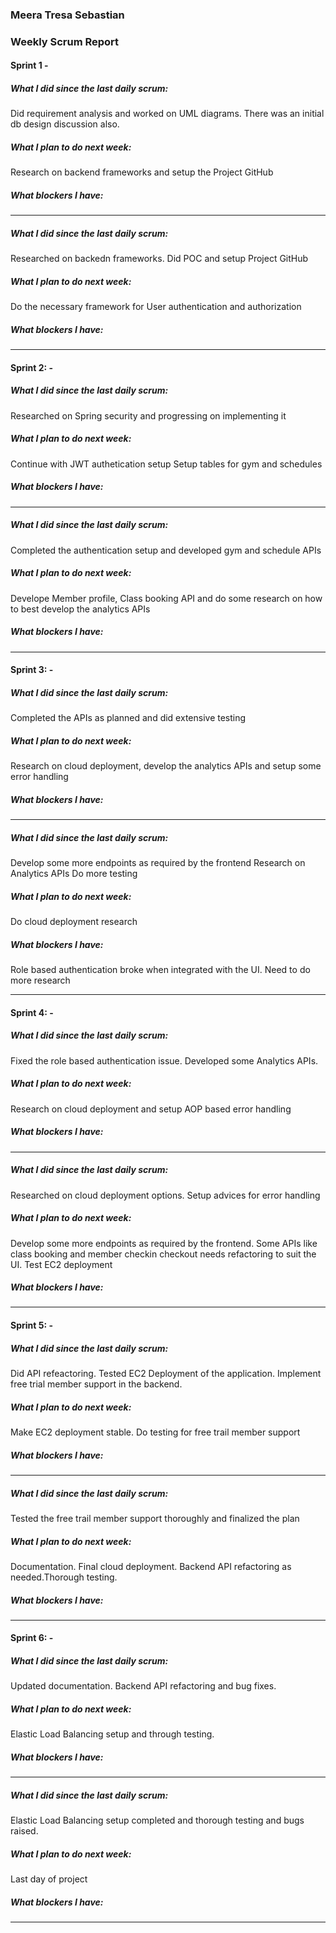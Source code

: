 ### Meera Tresa Sebastian

### Weekly Scrum Report

#### Sprint 1 - 

##### What I did since the last daily scrum:
Did requirement analysis and worked on UML diagrams.
There was an initial db design discussion also.
##### What I plan to do next week:
Research on backend frameworks and setup the Project GitHub
##### What blockers I have:

----------

##### What I did since the last daily scrum:
Researched on backedn frameworks. Did POC and setup Project GitHub
##### What I plan to do next week:
Do the necessary framework for User authentication and authorization
##### What blockers I have:


--------------------------------------------------------

#### Sprint 2: - 
##### What I did since the last daily scrum:
Researched on Spring security and progressing on implementing it
##### What I plan to do next week:
Continue with JWT authetication setup
Setup tables for gym and schedules
##### What blockers I have:

----------

##### What I did since the last daily scrum:
Completed the authentication setup and developed gym and schedule APIs
##### What I plan to do next week:
Develope Member profile, Class booking API and do some research on how to best develop the analytics APIs
##### What blockers I have:



--------------------------------------------------------

#### Sprint 3: - 
##### What I did since the last daily scrum:
Completed the APIs as planned and did extensive testing
##### What I plan to do next week:
Research on cloud deployment, develop the analytics APIs and setup some error handling
##### What blockers I have:

----------

##### What I did since the last daily scrum:
Develop some more endpoints as required by the frontend
Research on Analytics APIs
Do more testing
##### What I plan to do next week:
Do cloud deployment research
##### What blockers I have:
Role based authentication broke when integrated with the UI. Need to do more research


--------------------------------------------------------

#### Sprint 4: - 
##### What I did since the last daily scrum:
Fixed the role based authentication issue. Developed some Analytics APIs. 
##### What I plan to do next week:
Research on cloud deployment and setup AOP based error handling
##### What blockers I have:

----------

##### What I did since the last daily scrum:
Researched on cloud deployment options.
Setup advices for error handling
##### What I plan to do next week:
Develop some more endpoints as required by the frontend.
Some APIs like class booking and member checkin checkout needs refactoring to suit the UI.
Test EC2 deployment
##### What blockers I have:



--------------------------------------------------------
#### Sprint 5: - 
##### What I did since the last daily scrum:
Did API refeactoring. Tested EC2 Deployment of the application. Implement free trial member support in the backend.
##### What I plan to do next week:
Make EC2 deployment stable. Do testing for free trail member support
##### What blockers I have:

----------

##### What I did since the last daily scrum:
Tested the free trail member support thoroughly and finalized the plan
##### What I plan to do next week:
Documentation. Final cloud deployment. Backend API refactoring as needed.Thorough testing.
##### What blockers I have:



--------------------------------------------------------

#### Sprint 6: - 
##### What I did since the last daily scrum:
Updated documentation. Backend API refactoring and bug fixes.
##### What I plan to do next week:
Elastic Load Balancing setup and through testing.

##### What blockers I have:

----------

##### What I did since the last daily scrum:
Elastic Load Balancing setup completed and thorough testing and bugs raised.
##### What I plan to do next week:
Last day of project
##### What blockers I have:



--------------------------------------------------------
